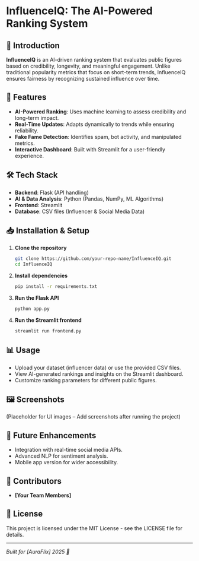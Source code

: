 # InfluenceIQ: The AI-Powered Ranking System

## 🚀 Introduction
**InfluenceIQ** is an AI-driven ranking system that evaluates public figures based on credibility, longevity, and meaningful engagement. Unlike traditional popularity metrics that focus on short-term trends, InfluenceIQ ensures fairness by recognizing sustained influence over time.

## 🌟 Features
- **AI-Powered Ranking**: Uses machine learning to assess credibility and long-term impact.
- **Real-Time Updates**: Adapts dynamically to trends while ensuring reliability.
- **Fake Fame Detection**: Identifies spam, bot activity, and manipulated metrics.
- **Interactive Dashboard**: Built with Streamlit for a user-friendly experience.

## 🛠 Tech Stack
- **Backend**: Flask (API handling)  
- **AI & Data Analysis**: Python (Pandas, NumPy, ML Algorithms)  
- **Frontend**: Streamlit  
- **Database**: CSV files (Influencer & Social Media Data)  

## 📥 Installation & Setup
1. **Clone the repository**  
   ```bash
   git clone https://github.com/your-repo-name/InfluenceIQ.git
   cd InfluenceIQ
   ```
2. **Install dependencies**  
   ```bash
   pip install -r requirements.txt
   ```
3. **Run the Flask API**  
   ```bash
   python app.py
   ```
4. **Run the Streamlit frontend**  
   ```bash
   streamlit run frontend.py
   ```

## 📊 Usage
- Upload your dataset (influencer data) or use the provided CSV files.
- View AI-generated rankings and insights on the Streamlit dashboard.
- Customize ranking parameters for different public figures.

## 🖼 Screenshots  
(Placeholder for UI images – Add screenshots after running the project)

## 🚀 Future Enhancements
- Integration with real-time social media APIs.
- Advanced NLP for sentiment analysis.
- Mobile app version for wider accessibility.

## 👥 Contributors
- **[Your Team Members]**

## 📜 License
This project is licensed under the MIT License - see the LICENSE file for details.

---
*Built for [AuraFlix] 2025 🚀*  
